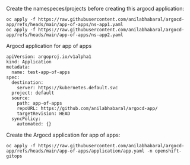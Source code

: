 Create the namespeces/projects before creating this argocd application:
```
oc apply -f https://raw.githubusercontent.com/anilabhabaral/argocd-app/refs/heads/main/app-of-apps/ns-app1.yaml
oc apply -f https://raw.githubusercontent.com/anilabhabaral/argocd-app/refs/heads/main/app-of-apps/ns-app2.yaml
```

Argocd application for app of apps
```
apiVersion: argoproj.io/v1alpha1
kind: Application
metadata:
  name: test-app-of-apps
spec:
  destination:
    server: https://kubernetes.default.svc
  project: default
  source:
    path: app-of-apps
    repoURL: https://github.com/anilabhabaral/argocd-app/
    targetRevision: HEAD
  syncPolicy:
    automated: {}
```
Create the Argocd application for app of apps:
```
oc apply -f https://raw.githubusercontent.com/anilabhabaral/argocd-app/refs/heads/main/app-of-apps/application/app.yaml -n openshift-gitops
```
